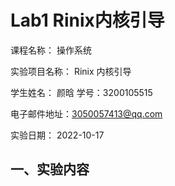 # Lab1 Rinix内核引导

课程名称： 操作系统

实验项目名称： Rinix 内核引导

学生姓名： 颜晗				学号：3200105515

电子邮件地址：3050057413@qq.com

实验日期： 2022-10-17



## 一、实验内容



